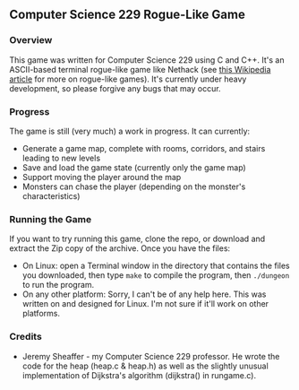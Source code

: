 ## Computer Science 229 Rogue-Like Game

### Overview
This game was written for Computer Science 229 using C and C++.  It's an ASCII-based terminal rogue-like game like Nethack (see [this Wikipedia article](https://en.wikipedia.org/wiki/Roguelike) for more on rogue-like games).  It's currently under heavy development, so please forgive any bugs that may occur.

### Progress
The game is still (very much) a work in progress.  It can currently:

* Generate a game map, complete with rooms, corridors, and stairs leading to new levels
* Save and load the game state (currently only the game map)
* Support moving the player around the map
* Monsters can chase the player (depending on the monster's characteristics)

### Running the Game
If you want to try running this game, clone the repo, or download and extract the Zip copy of the archive.  Once you have the files:
  * On Linux: open a Terminal window in the directory that contains the files you downloaded, then type `make` to compile the program, then `./dungeon` to run the program.
  * On any other platform: Sorry, I can't be of any help here.  This was written on and designed for Linux.  I'm not sure if it'll work on other platforms.

### Credits

  * Jeremy Sheaffer - my Computer Science 229 professor. He wrote the code for the heap (heap.c & heap.h) as well as the slightly 
unusual implementation of Dijkstra's algorithm (dijkstra() in rungame.c).
